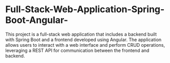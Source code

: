 # Full-Stack-Web-Application-Spring-Boot-Angular-
This project is a full-stack web application that includes a backend built with Spring Boot and a frontend developed using Angular. The application allows users to interact with a web interface and perform CRUD operations, leveraging a REST API for communication between the frontend and backend.
